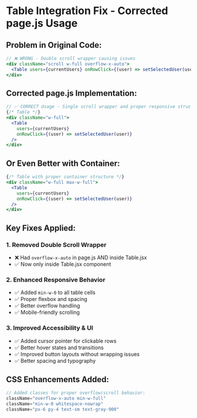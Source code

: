 # Table Integration Fix - Corrected page.js Usage

## **Problem in Original Code:**
```jsx
// ❌ WRONG - Double scroll wrapper causing issues
<div className="scroll w-full overflow-x-auto">
  <Table users={currentUsers} onRowClick={(user) => setSelectedUser(user)} />
</div>
```

## **Corrected page.js Implementation:**

```jsx
// ✅ CORRECT Usage - Single scroll wrapper and proper responsive structure
{/* Table */}
<div className="w-full">
  <Table 
    users={currentUsers} 
    onRowClick={(user) => setSelectedUser(user)} 
  />
</div>
```

## **Or Even Better with Container:**

```jsx
{/* Table with proper container structure */}
<div className="w-full max-w-full">
  <Table 
    users={currentUsers} 
    onRowClick={(user) => setSelectedUser(user)} 
  />
</div>
```

## **Key Fixes Applied:**

### 1. **Removed Double Scroll Wrapper**
- ❌ Had `overflow-x-auto` in page.js AND inside Table.jsx
- ✅ Now only inside Table.jsx component

### 2. **Enhanced Responsive Behavior**
- ✅ Added `min-w-0` to all table cells
- ✅ Proper flexbox and spacing
- ✅ Better overflow handling
- ✅ Mobile-friendly scrolling

### 3. **Improved Accessibility & UI**
- ✅ Added cursor pointer for clickable rows  
- ✅ Better hover states and transitions
- ✅ Improved button layouts without wrapping issues
- ✅ Better spacing and typography

## **CSS Enhancements Added:**
```jsx
// Added classes for proper overflow/scroll behavior:
className="overflow-x-auto min-w-full"
className="min-w-0 whitespace-nowrap"
className="px-6 py-4 text-sm text-gray-900"
```
